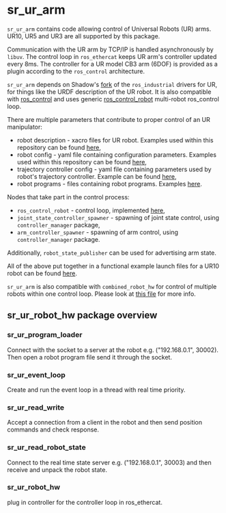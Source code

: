# sr_ur_arm

`sr_ur_arm` contains code allowing control of Universal Robots (UR) arms. UR10, UR5 and UR3 are all supported by this package.

Communication with the UR arm by TCP/IP is handled asynchronously by `libuv`. The control loop in `ros_ethercat` keeps UR arm's controller updated every 8ms. The controller for a UR model CB3 arm (6DOF) is provided as a plugin according to the `ros_control` architecture.

`sr_ur_arm` depends on Shadow's [fork](https://github.com/shadow-robot/universal_robot.git) of the `ros_industrial` drivers for UR, for things like the URDF description of the UR robot. It is also compatible with [ros_control](https://github.com/ros-controls/ros_control) and uses generic [ros_control_robot](https://github.com/shadow-robot/ros_control_robot) multi-robot ros_control loop.

There are multiple parameters that contribute to proper control of an UR manipulator:
* robot description - xacro files for UR robot. Examples used within this repository can be found [here](https://github.com/shadow-robot/sr_ur_arm/tree/kinetic-devel/sr_ur_launch/description),
* robot config - yaml file containing configuration parameters. Examples used within this repository can be found [here](https://github.com/shadow-robot/sr_ur_arm/tree/kinetic-devel/sr_ur_robot_hw/config),
* trajectory controller config - yaml file containing parameters used by robot's trajectory controller. Example can be found [here](https://github.com/shadow-robot/sr_ur_arm/tree/kinetic-devel/sr_ur_robot_hw/config),
* robot programs - files containing robot programs. Examples [here](https://github.com/shadow-robot/sr_ur_arm/blob/kinetic-devel/sr_ur_bringup/robot_programs/ur_robot_program).

Nodes that take part in the control process:
* `ros_control_robot` - control loop, implemented [here](https://github.com/shadow-robot/ros_control_robot),
* `joint_state_controller_spawner` - spawning of joint state control, using `controller_manager` package,
* `arm_controller_spawner`  - spawning of arm control, using `controller_manager` package.

Additionally, `robot_state_publisher` can be used for advertising arm state.

All of the above put together in a functional example launch files for a UR10 robot can be found [here](https://github.com/shadow-robot/sr_ur_arm/tree/kinetic-devel/sr_ur_launch/launch).

`sr_ur_arm` is also compatible with `combined_robot_hw` for control of multiple robots within one control loop. Please look at [this file](./combined_hardware.md) for more info.

## sr_ur_robot_hw package overview

### sr_ur_program_loader

Connect with the socket to a server at the robot e.g. ("192.168.0.1", 30002). Then open a robot program file send it through the socket.

### sr_ur_event_loop
Create and run the event loop in a thread with real time priority. 

### sr_ur_read_write
Accept a connection from a client in the robot and then send position commands and check response.

### sr_ur_read_robot_state
Connect to the real time state server e.g. ("192.168.0.1", 30003) and then receive and unpack the robot state.

### sr_ur_robot_hw
plug in controller for the controller loop in ros_ethercat.
